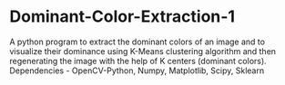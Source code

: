 # Dominant-Color-Extraction-1
A python program to extract the dominant colors of an image and to visualize their dominance using K-Means clustering algorithm and then regenerating the image with the help of K centers (dominant colors).       Dependencies - OpenCV-Python, Numpy, Matplotlib, Scipy, Sklearn
